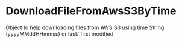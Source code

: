 # DownloadFileFromAwsS3ByTime
Object to help downloading files from AWS S3 using time String (yyyyMMddHHmmss) or last/ first modified
